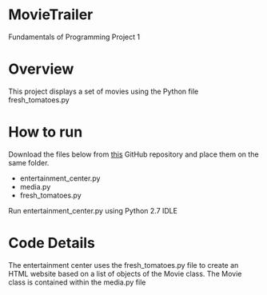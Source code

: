 # MovieTrailer
Fundamentals of Programming Project 1

# Overview
This project displays a set of movies using the Python file fresh_tomatoes.py 

# How to run
Download the files below from [this](https://github.com/cseHdz/MovieTrailer/edit/master/README.md) GitHub repository and place them on the same folder.
- entertainment_center.py
- media.py
- fresh_tomatoes.py

Run entertainment_center.py using Python 2.7 IDLE 

# Code Details
The entertainment center uses the fresh_tomatoes.py file to create an HTML website based on a list of objects of the Movie class.
The Movie class is contained within the media.py file
